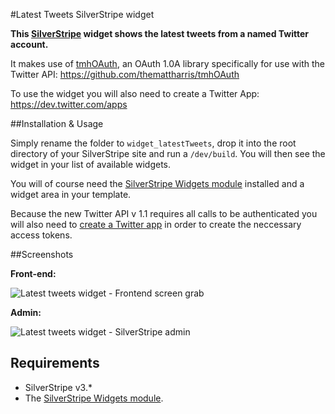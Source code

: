 #Latest Tweets SilverStripe widget

**This [SilverStripe](http://www.silverstripe.org/) widget shows the latest tweets from a named Twitter account.**

It makes use of [tmhOAuth](https://github.com/themattharris/tmhOAuth), an OAuth 1.0A library specifically for use with the Twitter API: https://github.com/themattharris/tmhOAuth

To use the widget you will also need to create a Twitter App: https://dev.twitter.com/apps

##Installation & Usage

Simply rename the folder to `widget_latestTweets`, drop it into the root directory of your SilverStripe site and run a `/dev/build`. You will then see the widget in your list of available widgets.

You will of course need the [SilverStripe Widgets module](https://github.com/silverstripe/silverstripe-widgets) installed and a widget area in your template.

Because the new Twitter API v 1.1 requires all calls to be authenticated you will also need to [create a Twitter app](https://dev.twitter.com/apps) in order to create the neccessary access tokens.

##Screenshots

**Front-end:**

![Latest tweets widget - Frontend screen grab](https://dl.dropbox.com/u/35123605/GitHub/latesttweets-frontend.gif)

**Admin:**

![Latest tweets widget - SilverStripe admin](https://dl.dropbox.com/u/35123605/GitHub/latesttweets-admin.gif)

## Requirements

* SilverStripe v3.*
* The [SilverStripe Widgets module](https://github.com/silverstripe/silverstripe-widgets).
